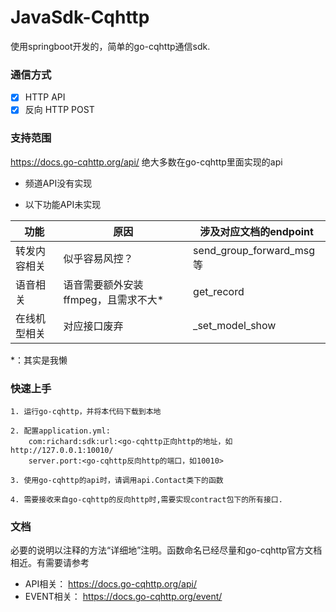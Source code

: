 # JavaSdk-Cqhttp

使用springboot开发的，简单的go-cqhttp通信sdk.

### 通信方式

- [x] HTTP API
- [x] 反向 HTTP POST

### 支持范围
 https://docs.go-cqhttp.org/api/ 绝大多数在go-cqhttp里面实现的api


- 频道API没有实现


- 以下功能API未实现

| 功能     | 原因                    | 涉及对应文档的endpoint         |
|--------|-----------------------|-------------------------|
| 转发内容相关 | 似乎容易风控？               | send_group_forward_msg等 |
| 语音相关   | 语音需要额外安装ffmpeg，且需求不大* | get_record              |
| 在线机型相关 | 对应接口废弃                | _set_model_show         |

*：其实是我懒

### 快速上手

    1. 运行go-cqhttp，并将本代码下载到本地

    2. 配置application.yml:
        com:richard:sdk:url:<go-cqhttp正向http的地址，如http://127.0.0.1:10010/
        server.port:<go-cqhttp反向http的端口，如10010>

    3. 使用go-cqhttp的api时，请调用api.Contact类下的函数

    4. 需要接收来自go-cqhttp的反向http时,需要实现contract包下的所有接口.

### 文档
必要的说明以注释的方法“详细地”注明。函数命名已经尽量和go-cqhttp官方文档相近。有需要请参考

- API相关： https://docs.go-cqhttp.org/api/
- EVENT相关： https://docs.go-cqhttp.org/event/

    
    